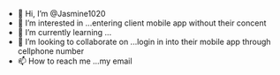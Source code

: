 - 👋 Hi, I’m @Jasmine1020
- 👀 I’m interested in ...entering client mobile app without their concent
- 🌱 I’m currently learning ...
- 💞️ I’m looking to collaborate on ...login in into their mobile app through cellphone number
- 📫 How to reach me ...my email

<!---
Jasmine1020/Jasmine1020 is a ✨ special ✨ repository because its `README.md` (this file) appears on your GitHub profile.
You can click the Preview link to take a look at your changes.
--->
